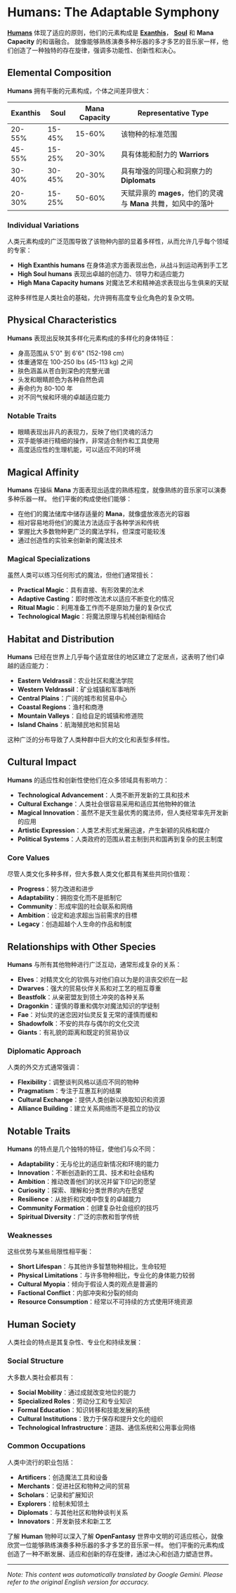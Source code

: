 # **Humans**: The Adaptable Symphony

[**Humans**](/codex/Creatures/Human.md) 体现了适应的原则，他们的元素构成是 [**Exanthis**](/codex/Basic/Exanthis.md)， [**Soul**](/codex/Basic/Soul.md) 和 **Mana Capacity** 的和谐融合。 就像能够熟练演奏多种乐器的多才多艺的音乐家一样，他们创造了一种独特的存在旋律，强调多功能性、创新性和决心。

## Elemental Composition

**Humans** 拥有平衡的元素构成，个体之间差异很大：

| Exanthis | Soul | Mana Capacity | Representative Type |
|----------|------|---------------|---------------------|
| 20-55% | 15-45% | 15-60% | 该物种的标准范围 |
| 45-55% | 15-25% | 20-30% | 具有体能和耐力的 **Warriors** |
| 30-40% | 30-45% | 20-30% | 具有增强的同理心和洞察力的 **Diplomats** |
| 20-30% | 15-25% | 50-60% | 天赋异禀的 **mages**，他们的灵魂与 **Mana** 共舞，如风中的落叶 |

### Individual Variations

人类元素构成的广泛范围导致了该物种内部的显着多样性，从而允许几乎每个领域的专家：

- **High Exanthis humans** 在身体追求方面表现出色，从战斗到运动再到手工艺
- **High Soul humans** 表现出卓越的创造力、领导力和适应能力
- **High Mana Capacity humans** 对魔法艺术和精神追求表现出与生俱来的天赋

这种多样性是人类社会的基础，允许拥有高度专业化角色的复杂文明。

## Physical Characteristics

**Humans** 表现出反映其多样化元素构成的多样化的身体特征：

- 身高范围从 5'0" 到 6'6" (152-198 cm)
- 体重通常在 100-250 lbs (45-113 kg) 之间
- 肤色涵盖从苍白到深色的完整光谱
- 头发和眼睛颜色为各种自然色调
- 寿命约为 80-100 年
- 对不同气候和环境的卓越适应能力

### Notable Traits

- 眼睛表现出非凡的表现力，反映了他们灵魂的活力
- 双手能够进行精细的操作，非常适合制作和工具使用
- 高度适应性的生理机能，可以适应不同的环境

## Magical Affinity

**Humans** 在操纵 **Mana** 方面表现出适度的熟练程度，就像熟练的音乐家可以演奏多种乐器一样。 他们平衡的构成使他们能够：

- 在他们的魔法储库中储存适量的 **Mana**，就像盛放液态光的容器
- 相对容易地将他们的魔法方法适应于各种学派和传统
- 掌握比大多数物种更广泛的魔法学科，但深度可能较浅
- 通过创造性的实验来创新新的魔法技术

### Magical Specializations

虽然人类可以练习任何形式的魔法，但他们通常擅长：

- **Practical Magic**：具有直接、有形效果的法术
- **Adaptive Casting**：即时修改法术以适应不断变化的情况
- **Ritual Magic**：利用准备工作而不是原始力量的复杂仪式
- **Technological Magic**：将魔法原理与机械创新相结合

## Habitat and Distribution

**Humans** 已经在世界上几乎每个适宜居住的地区建立了定居点，这表明了他们卓越的适应能力：

- **Eastern Veldrassil**：农业社区和魔法学院
- **Western Veldrassil**：矿业城镇和军事哨所
- **Central Plains**：广阔的城市和贸易中心
- **Coastal Regions**：渔村和商港
- **Mountain Valleys**：自给自足的城镇和修道院
- **Island Chains**：航海殖民地和贸易站

这种广泛的分布导致了人类种群中巨大的文化和表型多样性。

## Cultural Impact

**Humans** 的适应性和创新性使他们在众多领域具有影响力：

- **Technological Advancement**：人类不断开发新的工具和技术
- **Cultural Exchange**：人类社会很容易采用和适应其他物种的做法
- **Magical Innovation**：虽然不是天生最优秀的魔法师，但人类经常率先开发新的应用
- **Artistic Expression**：人类艺术形式发展迅速，产生新颖的风格和媒介
- **Political Systems**：人类政府的范围从君主制到共和国再到复杂的民主制度

### Core Values

尽管人类文化多种多样，但大多数人类文化都具有某些共同价值观：

- **Progress**：努力改进和进步
- **Adaptability**：拥抱变化而不是抵制它
- **Community**：形成牢固的社会联系和网络
- **Ambition**：设定和追求超出当前需求的目標
- **Legacy**：创造超越个人生命的作品和制度

## Relationships with Other Species

**Humans** 与所有其他物种进行广泛互动，通常形成复杂的关系：

- **Elves**：对精灵文化的钦佩与对他们自以为是的沮丧交织在一起
- **Dwarves**：强大的贸易伙伴关系和对工艺的相互尊重
- **Beastfolk**：从亲密盟友到领土冲突的各种关系
- **Dragonkin**：谨慎的尊重和偶尔对魔法知识的学徒制
- **Fae**：对仙灵的迷恋因对仙灵反复无常的谨慎而缓和
- **Shadowfolk**：不安的共存与偶尔的文化交流
- **Giants**：有礼貌的距离和既定的贸易协议

### Diplomatic Approach

人类的外交方式通常强调：

- **Flexibility**：调整谈判风格以适应不同的物种
- **Pragmatism**：专注于互惠互利的结果
- **Cultural Exchange**：提供人类创新以换取知识和资源
- **Alliance Building**：建立关系网络而不是孤立的协议

## Notable Traits

**Humans** 的特点是几个独特的特征，使他们与众不同：

- **Adaptability**：无与伦比的适应新情况和环境的能力
- **Innovation**：不断创造新的工具、技术和社会结构
- **Ambition**：推动改善他们的状况并留下印记的愿望
- **Curiosity**：探索、理解和分类世界的内在愿望
- **Resilience**：从挫折和灾难中恢复的卓越能力
- **Community Formation**：创建复杂社会组织的技巧
- **Spiritual Diversity**：广泛的宗教和哲学传统

### Weaknesses

这些优势与某些局限性相平衡：

- **Short Lifespan**：与其他许多智慧物种相比，生命较短
- **Physical Limitations**：与许多物种相比，专业化的身体能力较弱
- **Cultural Myopia**：倾向于假设人类的观点是普遍的
- **Factional Conflict**：内部冲突和分裂的倾向
- **Resource Consumption**：经常以不可持续的方式使用环境资源

## Human Society

人类社会的特点是其复杂性、专业化和持续发展：

### Social Structure

大多数人类社会都具有：

- **Social Mobility**：通过成就改变地位的能力
- **Specialized Roles**：劳动分工和专业知识
- **Formal Education**：知识转移和技能发展的系统
- **Cultural Institutions**：致力于保存和提升文化的组织
- **Technological Infrastructure**：道路、通信系统和公用事业网络

### Common Occupations

人类中流行的职业包括：

- **Artificers**：创造魔法工具和设备
- **Merchants**：促进社区和物种之间的贸易
- **Scholars**：记录和扩展知识
- **Explorers**：绘制未知领土
- **Diplomats**：与其他社区和物种谈判关系
- **Innovators**：开发新技术和新工艺

了解 **Human** 物种可以深入了解 **OpenFantasy** 世界中文明的可适应核心，就像欣赏一位能够熟练演奏多种乐器的多才多艺的音乐家一样。 他们平衡的元素构成创造了一种不断发展、适应和创新的存在旋律，通过决心和创造力塑造世界。


---
_Note: This content was automatically translated by Google Gemini. Please refer to the original English version for accuracy._